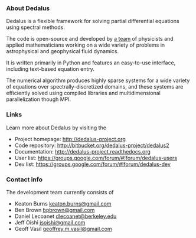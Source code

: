 ### About Dedalus ###

Dedalus is a flexible framework for solving partial differential equations using spectral methods.

The code is open-source and developed by [a team](http://dedalus-project.org/community.html#developers) of physicists and applied mathematicians working on a wide variety of problems in astrophysical and geophysical fluid dynamics.

It is written primarily in Python and features an easy-to-use interface, including text-based equation entry.

The numerical algorithm produces highly sparse systems for a wide variety of equations over spectrally-discretized domains, and these systems are efficiently solved using compiled libraries and multidimensional parallelization though MPI.

### Links ###

Learn more about Dedalus by visiting the

* Project homepage: <http://dedalus-project.org>
* Code repository: <http://bitbucket.org/dedalus-project/dedalus2>
* Documentation: <http://dedalus-project.readthedocs.org>
* User list: <https://groups.google.com/forum/#!forum/dedalus-users>
* Dev list: <https://groups.google.com/forum/#!forum/dedalus-dev>

### Contact info ###

The development team currently consists of 

* Keaton Burns <keaton.burns@gmail.com>
* Ben Brown <bpbrown@gmail.com>
* Daniel Lecoanet <dlecoanet@berkeley.edu>
* Jeff Oishi <jsoishi@gmail.com>
* Geoff Vasil <geoffrey.m.vasil@gmail.com>